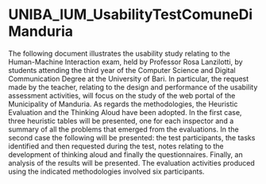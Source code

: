 # UNIBA_IUM_UsabilityTestComuneDiManduria
The following document illustrates the usability study relating to the Human-Machine Interaction exam, held by Professor Rosa Lanzilotti, by students attending the third year of the Computer Science and Digital Communication Degree at the University of Bari. In particular, the request made by the teacher, relating to the design and performance of the usability assessment activities, will focus on the study of the web portal of the Municipality of Manduria.  As regards the methodologies, the Heuristic Evaluation and the Thinking Aloud have been adopted. In the first case, three heuristic tables will be presented, one for each inspector and a summary of all the problems that emerged from the evaluations. In the second case the following will be presented: the test participants, the tasks identified and then requested during the test, notes relating to the development of thinking aloud and finally the questionnaires. Finally, an analysis of the results will be presented. The evaluation activities produced using the indicated methodologies involved six participants.
